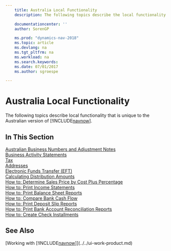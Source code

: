 ```yaml
---
    title: Australia Local Functionality
    description: The following topics describe the local functionality in the Australian version of [!INCLUDE[navnow](../../includes/navnow_md.md)].

    documentationcenter: ''
    author: SorenGP

    ms.prod: "dynamics-nav-2018"
    ms.topic: article
    ms.devlang: na
    ms.tgt_pltfrm: na
    ms.workload: na
    ms.search.keywords:
    ms.date: 07/01/2017
    ms.author: sgroespe

---
```

# Australia Local Functionality
The following topics describe local functionality that is unique to the Australian version of [!INCLUDE[navnow](../../includes/navnow_md.md)].  

## In This Section  
  [Australian Business Numbers and Adjustment Notes](australian-business-numbers-and-adjustment-notes.md)  
  [Business Activity Statements](business-activity-statements.md)  
  [Tax](tax.md)  
  [Addresses](addresses.md)  
  [Electronic Funds Transfer (EFT)](electronic-funds-transfer-eft-.md)  
  [Calculating Distribution Amounts](calculating-distribution-amounts.md)  
  [How to: Determine Sales Price by Cost Plus Percentage](how-to-determine-sales-price-by-cost-plus-percentage.md)  
  [How to: Print Income Statements](how-to-print-income-statements.md)  
  [How to: Print Balance Sheet Reports](how-to-print-balance-sheet-reports.md)  
  [How to: Compare Bank Cash Flow](how-to-compare-bank-cash-flow.md)  
  [How to: Print Deposit Slip Reports](how-to-print-deposit-slip-reports.md)  
  [How to: Print Bank Account Reconciliation Reports](how-to-print-bank-account-reconciliation-reports.md)  
  [How to: Create Check Installments](how-to-create-check-installments.md)

## See Also
[Working with [!INCLUDE[navnow](../../includes/navnow_md.md)]](../../ui-work-product.md)  
